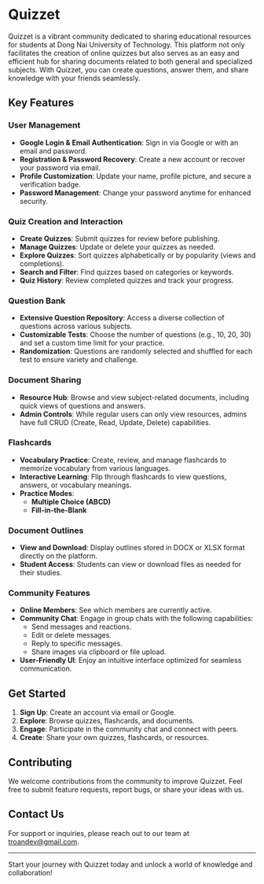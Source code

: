 # Quizzet

Quizzet is a vibrant community dedicated to sharing educational resources for students at Dong Nai University of Technology. This platform not only facilitates the creation of online quizzes but also serves as an easy and efficient hub for sharing documents related to both general and specialized subjects. With Quizzet, you can create questions, answer them, and share knowledge with your friends seamlessly.

## Key Features

### User Management

-   **Google Login & Email Authentication**: Sign in via Google or with an email and password.
-   **Registration & Password Recovery**: Create a new account or recover your password via email.
-   **Profile Customization**: Update your name, profile picture, and secure a verification badge.
-   **Password Management**: Change your password anytime for enhanced security.

### Quiz Creation and Interaction

-   **Create Quizzes**: Submit quizzes for review before publishing.
-   **Manage Quizzes**: Update or delete your quizzes as needed.
-   **Explore Quizzes**: Sort quizzes alphabetically or by popularity (views and completions).
-   **Search and Filter**: Find quizzes based on categories or keywords.
-   **Quiz History**: Review completed quizzes and track your progress.

### Question Bank

-   **Extensive Question Repository**: Access a diverse collection of questions across various subjects.
-   **Customizable Tests**: Choose the number of questions (e.g., 10, 20, 30) and set a custom time limit for your practice.
-   **Randomization**: Questions are randomly selected and shuffled for each test to ensure variety and challenge.

### Document Sharing

-   **Resource Hub**: Browse and view subject-related documents, including quick views of questions and answers.
-   **Admin Controls**: While regular users can only view resources, admins have full CRUD (Create, Read, Update, Delete) capabilities.

### Flashcards

-   **Vocabulary Practice**: Create, review, and manage flashcards to memorize vocabulary from various languages.
-   **Interactive Learning**: Flip through flashcards to view questions, answers, or vocabulary meanings.
-   **Practice Modes**:
    -   **Multiple Choice (ABCD)**
    -   **Fill-in-the-Blank**

### Document Outlines

-   **View and Download**: Display outlines stored in DOCX or XLSX format directly on the platform.
-   **Student Access**: Students can view or download files as needed for their studies.

### Community Features

-   **Online Members**: See which members are currently active.
-   **Community Chat**: Engage in group chats with the following capabilities:
    -   Send messages and reactions.
    -   Edit or delete messages.
    -   Reply to specific messages.
    -   Share images via clipboard or file upload.
-   **User-Friendly UI**: Enjoy an intuitive interface optimized for seamless communication.

## Get Started

1. **Sign Up**: Create an account via email or Google.
2. **Explore**: Browse quizzes, flashcards, and documents.
3. **Engage**: Participate in the community chat and connect with peers.
4. **Create**: Share your own quizzes, flashcards, or resources.

## Contributing

We welcome contributions from the community to improve Quizzet. Feel free to submit feature requests, report bugs, or share your ideas with us.

## Contact Us

For support or inquiries, please reach out to our team at [troandev@gmail.com](mailto:troandev@gmail.com).

---

Start your journey with Quizzet today and unlock a world of knowledge and collaboration!
